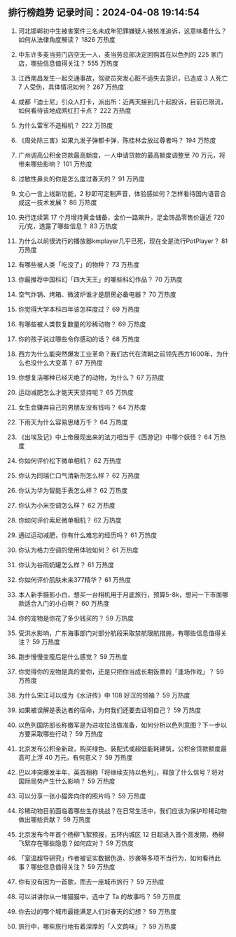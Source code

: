 
## 排行榜趋势 记录时间：2024-04-08 19:14:54
  
  1. 河北邯郸初中生被害案件三名未成年犯罪嫌疑人被核准追诉，这意味着什么？如何从法律角度解读？ 1826 万热度
    
  2. 中东许多麦当劳门店空无一人，麦当劳总部决定回购其在以色列的 225 家门店，哪些信息值得关注？ 555 万热度
    
  3. 江西南昌发生一起交通事故，驾驶员突发心脏不适失去意识，已造成 3 人死亡 7 人受伤，具体情况如何？ 267 万热度
    
  4. 成都「迪士尼」引众人打卡，派出所：近两天接到几十起投诉，目前已限流，如何看待该地成网红打卡点？ 222 万热度
    
  5. 为什么雷军不造相机？ 222 万热度
    
  6. 《周处除三害》如果九发子弹都卡弹，陈桂林会放过尊者吗？ 194 万热度
    
  7. 广州调高公积金贷款最高额度，一人申请贷款的最高额度调整至 70 万元，将带来哪些影响？ 101 万热度
    
  8. 过敏性鼻炎的你是怎么度过春天的？ 91 万热度
    
  9. 文心一言上线新功能，2 秒即可定制声音，体验感如何？怎样看待国内语音合成这一技术发展？ 86 万热度
    
  10. 央行连续第 17 个月增持黄金储备，金价一路飙升，足金饰品零售价逼近 720 元/克，透露了哪些信息？ 83 万热度
    
  11. 为什么以前很流行的播放器kmplayer几乎已死，现在全是流行PotPlayer？ 81 万热度
    
  12. 有哪些被人类「吃没了」的物种？ 73 万热度
    
  13. 你最推荐中国科幻「四大天王」的哪些科幻作品？ 70 万热度
    
  14. 空气炸锅、烤箱、微波炉谁才是厨房必备电器？ 70 万热度
    
  15. 你觉得大学本科四年该怎样度过？ 69 万热度
    
  16. 有哪些被人类恢复数量的珍稀动物？ 69 万热度
    
  17. 你的孩子说过哪些令你感动的话？ 68 万热度
    
  18. 西方为什么能突然爆发工业革命？我们古代在清朝之前领先西方1600年，为什么也没什么大变革？ 67 万热度
    
  19. 你想复活哪种已经灭绝了的动物，为什么？ 67 万热度
    
  20. 运动减肥怎么才能天天坚持呢？ 65 万热度
    
  21. 女生会嫌弃自己的男朋友没有钱吗？ 64 万热度
    
  22. 下雨天为什么容易思绪万千？ 64 万热度
    
  23. 《出埃及记》中上帝展现出来的法力相当于《西游记》中哪个妖怪？ 64 万热度
    
  24. 你如何评价松下微单相机？ 62 万热度
    
  25. 你认为同瑞仁口气清新剂怎么样？ 62 万热度
    
  26. 你认为华为智能手表怎么样？ 62 万热度
    
  27. 你认为小米空调怎么样？ 62 万热度
    
  28. 你如何评价索尼微单相机？ 62 万热度
    
  29. 通过运动减肥，你有什么难忘的经历吗？ 61 万热度
    
  30. 你认为格力空调的使用体验如何？ 61 万热度
    
  31. 你认为谷雨奶罐怎么样？ 61 万热度
    
  32. 你如何评价肌肤未来377精华？ 61 万热度
    
  33. 本人新手摄影小白，想买一台相机用于月底旅行，预算5-8k，想问一下市面哪款适合入门的小白啊？ 60 万热度
    
  34. 你的宠物是你花了多少钱买的？ 59 万热度
    
  35. 受洪水影响，广东海事部门对部分航段采取禁航限航措施，有哪些信息值得关注？ 59 万热度
    
  36. 跑步慢慢变瘦后是什么感觉？ 59 万热度
    
  37. 你觉得你的宠物是真的爱你，还是只把你当成长期饭票的「逢场作戏」？ 59 万热度
    
  38. 为什么宋江可以成为《水浒传》中 108 好汉的领袖？ 59 万热度
    
  39. 如果被误解是表达者的宿命，为何我们还要去证明自己？ 59 万热度
    
  40. 以色列国防部长称撤军是为进攻拉法做准备，如何分析以色列意图？下一步以方要采取哪些行动？ 59 万热度
    
  41. 北京发布公积金新政，购买绿色、装配式或超低能耗建筑，公积金贷款额度最高可上浮 40 万元，有何意义？ 59 万热度
    
  42. 巴以冲突爆发半年，英首相称「将继续支持以色列」，释放了什么信号？将对国际局势产生什么影响？ 59 万热度
    
  43. 可以分享一张小猫奔向你的照片吗？ 59 万热度
    
  44. 珍稀动物目前面临着哪些生存挑战？在日常生活中，我们应该为保护珍稀动物做出哪些贡献？ 59 万热度
    
  45. 北京发布今年首个杨柳飞絮预报，五环内城区 12 日起进入首个高发期，杨柳飞絮存在哪些隐患？如何应对？ 59 万热度
    
  46. 「室温超导研究」作者被证实数据伪造、抄袭等多项不当行为，如何看待此事？哪些信息值得关注？ 59 万热度
    
  47. 你有没有因为一首歌，而去一座城市旅行？ 59 万热度
    
  48. 可以讲讲你从一堆猫猫中，选中了 Ta 的故事吗？ 59 万热度
    
  49. 你去过的哪个城市最能满足人们对春天的幻想？ 59 万热度
    
  50. 旅行中，哪些旅行地有着深厚的「人文韵味」？ 59 万热度
    